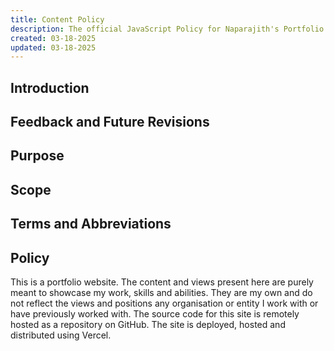 ```yaml
---
title: Content Policy
description: The official JavaScript Policy for Naparajith's Portfolio
created: 03-18-2025
updated: 03-18-2025
---
```


## Introduction

## Feedback and Future Revisions

## Purpose

## Scope

## Terms and Abbreviations

## Policy

>

This is a portfolio website. The content and views present here are purely
meant to showcase my work, skills and abilities. They are my own and do
not reflect the views and positions any organisation or entity I work with
or have previously worked with. The source code for this site is remotely
hosted as a repository on GitHub. The site is deployed, hosted and
distributed using Vercel.
